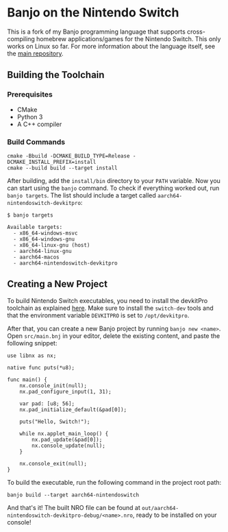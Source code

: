 # Banjo on the Nintendo Switch

This is a fork of my Banjo programming language that supports cross-compiling
homebrew applications/games for the Nintendo Switch. This only works on Linux so
far. For more information about the language itself, see the [main
repository](https://github.com/chnoblouch/banjo-lang/).

## Building the Toolchain

### Prerequisites

- CMake
- Python 3
- A C++ compiler

### Build Commands

```
cmake -Bbuild -DCMAKE_BUILD_TYPE=Release -DCMAKE_INSTALL_PREFIX=install
cmake --build build --target install
```

After building, add the `install/bin` directory to your `PATH` variable. Now you
can start using the `banjo` command. To check if everything worked out, run
`banjo targets`. The list should include a target called
`aarch64-nintendoswitch-devkitpro`:

```
$ banjo targets

Available targets:
  - x86_64-windows-msvc
  - x86_64-windows-gnu
  - x86_64-linux-gnu (host)
  - aarch64-linux-gnu
  - aarch64-macos
  - aarch64-nintendoswitch-devkitpro
```

## Creating a New Project

To build Nintendo Switch executables, you need to install the devkitPro
toolchain as explained [here](https://devkitpro.org/wiki/Getting_Started). Make
sure to install the `switch-dev` tools and that the environment variable
`DEVKITPRO` is set to `/opt/devkitpro`.

After that, you can create a new Banjo project by running `banjo new <name>`.
Open `src/main.bnj` in your editor, delete the existing content, and paste the
following snippet:

```
use libnx as nx;

native func puts(*u8);

func main() {
    nx.console_init(null);
    nx.pad_configure_input(1, 31);

    var pad: [u8; 56];
    nx.pad_initialize_default(&pad[0]);

    puts("Hello, Switch!");

    while nx.applet_main_loop() {
        nx.pad_update(&pad[0]);
        nx.console_update(null);
    }

    nx.console_exit(null);
}
```

To build the executable, run the following command in the project root path:

```
banjo build --target aarch64-nintendoswitch
```

And that's it! The built NRO file can be found at
`out/aarch64-nintendoswitch-devkitpro-debug/<name>.nro`, ready to be installed
on your console!
